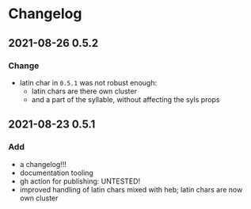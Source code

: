 # Changelog

## 2021-08-26 0.5.2

### Change

- latin char in `0.5.1` was not robust enough:
  - latin chars are there own cluster
  - and a part of the syllable, without affecting the syls props

## 2021-08-23 0.5.1

### Add

- a changelog!!!
- documentation tooling
- gh action for publishing: UNTESTED!
- improved handling of latin chars mixed with heb; latin chars are now own cluster

